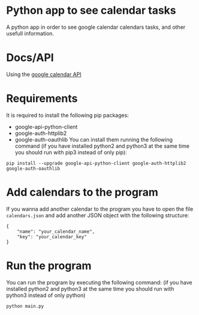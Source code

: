 # Python app to see calendar tasks
A python app in order to see google calendar calendars tasks, and other usefull information.

# Docs/API
Using the [google calendar API](https://developers.google.com/calendar/quickstart/python)

# Requirements
It is required to install the following pip packages:
* google-api-python-client
* google-auth-httplib2
* google-auth-oauthlib
You can install them running the following command (if you have installed python2 and python3 at the same time you should run with pip3 instead of only pip):
```
pip install --upgrade google-api-python-client google-auth-httplib2 google-auth-oauthlib
```

# Add calendars to the program
If you wanna add another calendar to the program you have to open the file `calendars.json` and add another JSON object with the following structure:
```
{
    "name": "your_calendar_name",
    "key": "your_calendar_key"
}
```

# Run the program
You can run the program by executing the following command: (if you have installed python2 and python3 at the same time you should run with python3 instead of only python)
```
python main.py
```